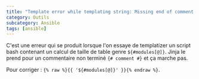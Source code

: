 ```yaml
---
title: "Template error while templating string: Missing end of comment tag"
category: Outils
subcategory: Ansible
tags: [ansible]
---
```

<!-- title: Ansible / template error while templating string: Missing end of comment tag -->

C'est une erreur qui se produit lorsque l'on essaye de templatizer un script bash contenant un calcul de taille de table genre `${#modules[@]}`. Jinja le prend pour un commentaire non terminé `{# comment #}` et ça marche pas. 

Pour corriger : `{% raw %}{{ '${#modules[@]}' }}{% endraw %}`.

<!-- tag: ansible, jinja -->